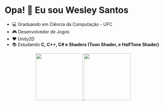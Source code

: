 # Opa! :call_me_hand: Eu sou Wesley Santos

- :computer: Graduando em Ciência da Computação - UFC
- :video_game: Desenvolvedor  de Jogos
- :hearts: Unity2D
- :books: Estudando **C, C++, C# e Shaders (Toon Shader, e HalfTone Shader)**

<div align="center">
  <a href="https://github.com/wesleysotnas64">
  <img height="150em" src="https://github-readme-stats.vercel.app/api?username=wesleysotnas64&show_icons=true&theme=dark&include_all_commits=true&count_private=true"/>
  <img height="150em" src="https://github-readme-stats.vercel.app/api/top-langs/?username=wesleysotnas64&layout=compact&langs_count=7&theme=dark"/>
</div>
